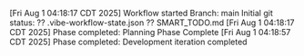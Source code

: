 [Fri Aug 1 04:18:17 CDT 2025] Workflow started
Branch: main
Initial git status:
?? .vibe-workflow-state.json
?? SMART_TODO.md
[Fri Aug 1 04:18:17 CDT 2025] Phase completed: Planning Phase Complete
[Fri Aug 1 04:18:57 CDT 2025] Phase completed: Development iteration completed
